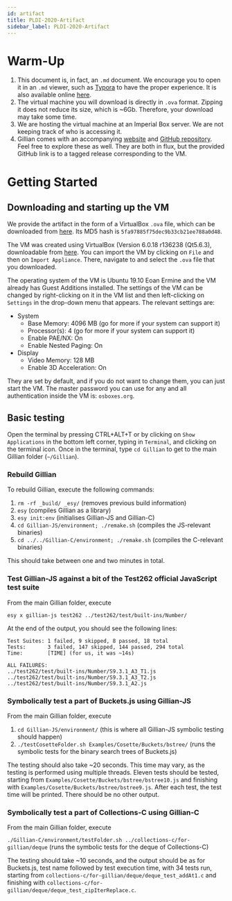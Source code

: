 ```yaml
---
id: artifact
title: PLDI-2020-Artifact
sidebar_label: PLDI-2020-Artifact
---
```


# Warm-Up

1. This document is, in fact, an `.md` document. We encourage you to open it in an `.md` viewer, such as [Typora](https://typora.io/#download) to have the proper experience. It is also available online [here](https://gillianplatform.github.io/docs/artifact).
2. The virtual machine you will download is directly in `.ova` format. Zipping it does not reduce its size, which is ~6Gb. Therefore, your download may take some time.
3. We are hosting the virtual machine at an Imperial Box server. We are not keeping track of who is accessing it.
4. Gillian comes with an accompanying [website](https://gillianplatform.github.io/) and [GitHub repository](https://github.com/GillianPlatform/Gillian/tree/PLDI20). Feel free to explore these as well. They are both in flux, but the provided GitHub link is to a tagged release corresponding to the VM.

# Getting Started

## Downloading and starting up the VM

We provide the artifact in the form of a VirtualBox `.ova` file, which can be downloaded from [here](https://imperialcollegelondon.app.box.com/v/gillian-pldi-20). Its MD5 hash is `5fa97885f75dec9b33cb21ee788a0d48`.

The VM was created using VirtualBox (Version 6.0.18 r136238 (Qt5.6.3), downloadable from [here](https://www.virtualbox.org/wiki/Download_Old_Builds_6_0).
You can import the VM by clicking on `File` and then on `Import Appliance`. There, navigate to and select the `.ova` file that you downloaded.

The operating system of the VM is Ubuntu 19.10 Eoan Ermine and the VM already has Guest Additions installed. The settings of the VM can be changed by right-clicking on it in the VM list and then left-clicking on `Settings` in the drop-down menu that appears. The relevant settings are:

- System
  - Base Memory: 4096 MB (go for more if your system can support it)
  - Processor(s): 4 (go for more if your system can support it)
  - Enable PAE/NX: On
  - Enable Nested Paging: On
- Display
  - Video Memory: 128 MB
  - Enable 3D Acceleration: On

They are set by default, and if you do not want to change them, you can just start the VM. The master password you can use for any and all authentication inside the VM is: `osboxes.org`.

## Basic testing

Open the terminal by pressing CTRL+ALT+T or by clicking on `Show Applications` in the bottom left corner, typing in `Terminal`, and clicking on the terminal icon. Once in the terminal, type `cd Gillian` to get to the main Gillian folder (`~/Gillian`).

### Rebuild Gillian

To rebuild Gillian, execute the following commands:

1. `rm -rf _build/ _esy/`                        (removes previous build information)
2. `esy`                                         (compiles Gillian as a library)
3. `esy init:env`                                (initialises Gillian-JS and Gillian-C)
4. `cd Gillian-JS/environment; ./remake.sh`      (compiles the JS-relevant binaries)
5. `cd ../../Gillian-C/environment; ./remake.sh` (compiles the C-relevant binaries)

This should take between one and two minutes in total.

### Test Gillian-JS against a bit of the Test262 official JavaScript test suite

From the main Gillian folder, execute

`esy x gillian-js test262 ../test262/test/built-ins/Number/`

At the end of the output, you should see the following lines:

```
Test Suites: 1 failed, 9 skipped, 8 passed, 18 total
Tests:       3 failed, 147 skipped, 144 passed, 294 total
Time:        [TIME] (for us, it was ~14s)

ALL FAILURES:
../test262/test/built-ins/Number/S9.3.1_A3_T1.js
../test262/test/built-ins/Number/S9.3.1_A3_T2.js
../test262/test/built-ins/Number/S9.3.1_A2.js
```

### Symbolically test a part of Buckets.js using Gillian-JS

From the main Gillian folder, execute

1. `cd Gillian-JS/environment/`                              (this is where all Gillian-JS symbolic testing should happen)
2. `./testCosetteFolder.sh Examples/Cosette/Buckets/bstree/` (runs the symbolic tests for the binary search trees of Buckets.js)

The testing should also take ~20 seconds. This time may vary, as the testing is performed using multiple threads. Eleven tests should be tested, starting from `Examples/Cosette/Buckets/bstree/bstree10.js` and finishing with `Examples/Cosette/Buckets/bstree/bstree9.js`. After each test, the test time will be printed. There should be no other output.

### Symbolically test a part of Collections-C using Gillian-C

From the main Gillian folder, execute

`./Gillian-C/environment/testFolder.sh ../collections-c/for-gillian/deque` (runs the symbolic tests for the deque of Collections-C)

The testing should take ~10 seconds, and the output should be as for Buckets.js, test name followed by test execution time, with 34 tests run, starting from `collections-c/for-gillian/deque/deque_test_addAt1.c` and finishing with `collections-c/for-gillian/deque/deque_test_zipIterReplace.c`.

